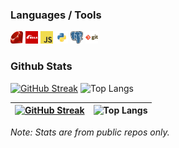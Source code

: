 <!--
### Hi there 👋
**cruznunez/cruznunez** is a ✨ _special_ ✨ repository because its `README.md` (this file) appears on your GitHub profile.

Here are some ideas to get you started:

- 🔭 I’m currently working on ...
- 🌱 I’m currently learning ...
- 👯 I’m looking to collaborate on ...
- 🤔 I’m looking for help with ...
- 💬 Ask me about ...
- 📫 How to reach me: ...
- 😄 Pronouns: ...
- ⚡ Fun fact: ...
-->

### Languages / Tools  

<code><img height="20" src="https://raw.githubusercontent.com/github/explore/80688e429a7d4ef2fca1e82350fe8e3517d3494d/topics/ruby/ruby.png"></code>
<code><img height="20" src="https://raw.githubusercontent.com/github/explore/80688e429a7d4ef2fca1e82350fe8e3517d3494d/topics/rails/rails.png"></code>
<code><img height="20" src="https://raw.githubusercontent.com/github/explore/80688e429a7d4ef2fca1e82350fe8e3517d3494d/topics/javascript/javascript.png"></code>
<code><img height="20" src="https://raw.githubusercontent.com/github/explore/80688e429a7d4ef2fca1e82350fe8e3517d3494d/topics/python/python.png"></code>
<code><img height="20" src="https://raw.githubusercontent.com/github/explore/80688e429a7d4ef2fca1e82350fe8e3517d3494d/topics/postgresql/postgresql.png"></code>
<code><img height="20" src="https://raw.githubusercontent.com/github/explore/80688e429a7d4ef2fca1e82350fe8e3517d3494d/topics/git/git.png"></code>

### Github Stats

[![GitHub Streak](https://streak-stats.demolab.com?user=cruznunez&mode=weekly&card_width=500)](https://git.io/streak-stats)
![Top Langs](https://github-readme-stats.vercel.app/api/top-langs/?username=cruznunez&langs_count=4&layout=compact)

| [![GitHub Streak](https://streak-stats.demolab.com?user=cruznunez&mode=weekly&card_width=500)](https://git.io/streak-stats) | ![Top Langs](https://github-readme-stats.vercel.app/api/top-langs/?username=cruznunez&langs_count=4&layout=compact) |
| ------------- | ------------- |

*Note: Stats are from public repos only.*


<!-- <p align="right"><img src="https://komarev.com/ghpvc/?username=cruznunez&label=Profile%20views&color=0e75b6&style=flat" alt="AlonaVladymyrovaTrinity"/></p> -->

</a>

<!-- 
cool readme's Here
https://github.com/swyxio/swyxio
ruby script action: https://github.com/mscoutermarsh/mscoutermarsh
cool social buttons and code description, short and sweet: https://github.com/Thaiane/Thaiane

-->
